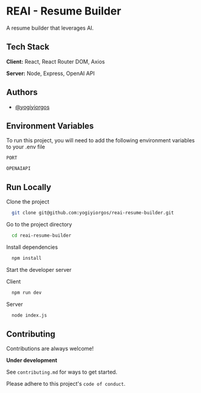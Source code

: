 # REAI - Resume Builder

A resume builder that leverages AI.

## Tech Stack

**Client:** React, React Router DOM, Axios

**Server:** Node, Express, OpenAI API

## Authors

- [@yogiyiorgos](https://github.com/yogiyiorgos)

## Environment Variables

To run this project, you will need to add the following environment variables to your .env file

`PORT`

`OPENAIAPI`

## Run Locally

Clone the project

```bash
  git clone git@github.com:yogiyiorgos/reai-resume-builder.git
```

Go to the project directory

```bash
  cd reai-resume-builder
```

Install dependencies

```bash
  npm install
```

Start the developer server

Client

```bash
  npm run dev
```

Server

```bash
  node index.js
```

## Contributing

Contributions are always welcome!

**Under development**

See `contributing.md` for ways to get started.

Please adhere to this project's `code of conduct`.
